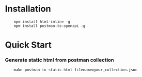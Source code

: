 # Installation
```
    npm install html-inline -g
    npm install postman-to-openapi -g

```

# Quick Start
### Generate static html from postman collection
```
    make postman-to-static-html filename=your_collection.json
```
